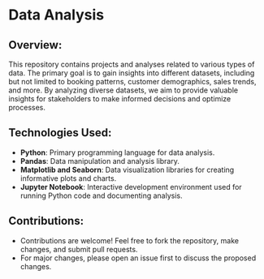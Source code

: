 # Data Analysis

## Overview:
This repository contains projects and analyses related to various types of data. The primary goal is to gain insights into different datasets, including but not limited to booking patterns, customer demographics, sales trends, and more. By analyzing diverse datasets, we aim to provide valuable insights for stakeholders to make informed decisions and optimize processes.

## Technologies Used:
- **Python**: Primary programming language for data analysis.
- **Pandas**: Data manipulation and analysis library.
- **Matplotlib and Seaborn**: Data visualization libraries for creating informative plots and charts.
- **Jupyter Notebook**: Interactive development environment used for running Python code and documenting analysis.

## Contributions:
- Contributions are welcome! Feel free to fork the repository, make changes, and submit pull requests.
- For major changes, please open an issue first to discuss the proposed changes.
